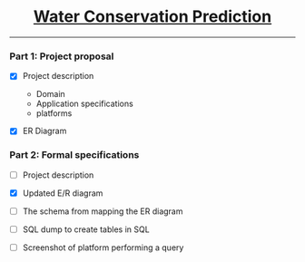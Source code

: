 <u><h1 align="center">Water Conservation Prediction</h1></u>

---

### Part 1: Project proposal
- [x] Project description
  - Domain
  - Application specifications
  - platforms
- [x] ER Diagram


### Part 2: Formal specifications 
- [ ] Project description
- [x] Updated E/R diagram
- [ ] The schema from mapping the ER diagram
- [ ] SQL dump to create tables in SQL
- [ ] Screenshot of platform performing a query

